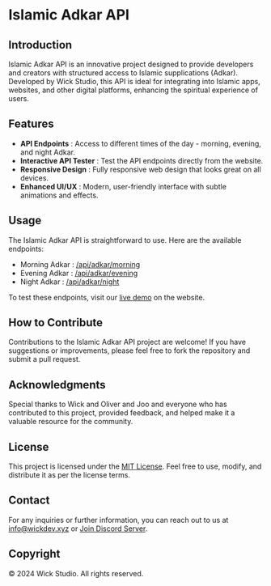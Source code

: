 # Islamic Adkar API

## Introduction
Islamic Adkar API is an innovative project designed to provide developers and creators with structured access to Islamic supplications (Adkar). Developed by Wick Studio, this API is ideal for integrating into Islamic apps, websites, and other digital platforms, enhancing the spiritual experience of users.

## Features
- **API Endpoints** : Access to different times of the day - morning, evening, and night Adkar.
- **Interactive API Tester** : Test the API endpoints directly from the website.
- **Responsive Design** : Fully responsive web design that looks great on all devices.
- **Enhanced UI/UX** : Modern, user-friendly interface with subtle animations and effects.

## Usage
The Islamic Adkar API is straightforward to use. Here are the available endpoints:

- Morning Adkar : [/api/adkar/morning](http://islamicadkar.xyz/api/adkar/morning)
- Evening Adkar : [/api/adkar/evening](http://islamicadkar.xyz/api/adkar/evening)
- Night Adkar   :   [/api/adkar/night](http://islamicadkar.xyz/api/adkar/night)

To test these endpoints, visit our [live demo](http://islamicadkar.xyz/live-demo) on the website.

## How to Contribute
Contributions to the Islamic Adkar API project are welcome! If you have suggestions or improvements, please feel free to fork the repository and submit a pull request.

## Acknowledgments
Special thanks to Wick and Oliver and Joo and everyone who has contributed to this project, provided feedback, and helped make it a valuable resource for the community.

## License
This project is licensed under the [MIT License](LICENSE). Feel free to use, modify, and distribute it as per the license terms.

## Contact
For any inquiries or further information, you can reach out to us at [info@wickdev.xyz](mailto:info@wickdev.xyz) or [Join Discord Server](https://discord.gg/wicks).

## Copyright
© 2024 Wick Studio. All rights reserved.